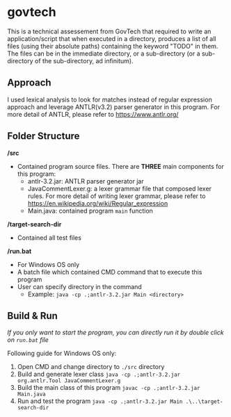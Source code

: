 # govtech
This is a technical assessement from GovTech that required to write an application/script that when executed in a directory, produces a list of all files (using their absolute paths) containing the keyword "TODO" in them. The files can be in the immediate directory, or a sub-directory (or a sub-directory of the sub-directory, ad infinitum).

## Approach
I used lexical analysis to look for matches instead of regular expression approach and leverage ANTLR(v3.2) parser generator in this program. For more detail of ANTLR, please refer to https://www.antlr.org/

## Folder Structure
**/src**
 - Contained program source files. There are **THREE** main components for this program:
   - antlr-3.2.jar: ANTLR parser generator jar
   - JavaCommentLexer.g: a lexer grammar file that composed lexer rules. For more detail of writing lexer grammar, please refer to https://en.wikipedia.org/wiki/Regular_expression
   - Main.java: contained program `main` function

**/target-search-dir**
 - Contained all test files

**/run.bat**
 - For Windows OS only
 - A batch file which contained CMD command that to execute this program
 - User can specify directory in the command
   - Example: `java -cp .;antlr-3.2.jar Main <directory>`

## Build & Run
*If you only want to start the program, you can directly run it by double click on `run.bat` file*

Following guide for Windows OS only:
1. Open CMD and change directory to `./src` directory
2. Build and generate lexer class `java -cp .;antlr-3.2.jar org.antlr.Tool JavaCommentLexer.g`
3. Build the main class of this program `javac -cp .;antlr-3.2.jar Main.java`
4. Run and test the program `java -cp .;antlr-3.2.jar Main .\..\target-search-dir`
